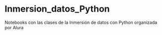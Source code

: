 # Inmersion_datos_Python
Notebooks con las clases de la Inmersión de datos con Python organizada por Alura
